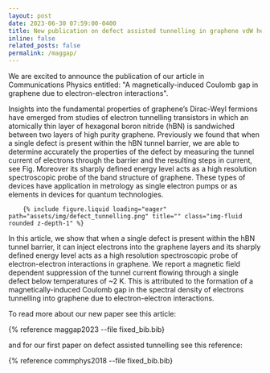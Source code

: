 ```yaml
---
layout: post
date: 2023-06-30 07:59:00-0400
title: New publication on defect assisted tunnelling in graphene vdW heterostructures
inline: false
related_posts: false
permalink: /maggap/
---
```


We are excited to announce the publication of our article in Communications Physics entitled:   "A magnetically-induced Coulomb gap in graphene due to electron-electron interactions".  

Insights into the fundamental properties of graphene’s Dirac-Weyl fermions have emerged from studies of electron tunnelling transistors in which an atomically thin layer of hexagonal boron nitride (hBN) is sandwiched between two layers of high purity graphene. Previously we found that when a single defect is present within the hBN tunnel barrier,  we are able to determine accurately the properties of the defect by measuring the tunnel current of electrons through the barrier and the resulting steps in current, see Fig.  Moreover its sharply defined energy level acts as a high resolution spectroscopic probe of the band structure of graphene.  These types of devices have application in metrology as single electron pumps or as elements in devices for quantum technologies.   

        {% include figure.liquid loading="eager" path="assets/img/defect_tunnelling.png" title="" class="img-fluid rounded z-depth-1" %}

In this article, we show that when a single defect is present within the hBN tunnel barrier, it can inject electrons into the graphene layers and its sharply defined energy level acts as a high resolution spectroscopic probe of electron-electron interactions in graphene. We report a magnetic field dependent suppression of the tunnel current flowing through a single defect below temperatures of ~2 K. This is attributed to the formation of a magnetically-induced Coulomb gap in the spectral density of electrons tunnelling into graphene due to electron-electron interactions.

To read more about our new paper see this article:

{% reference maggap2023 --file fixed_bib.bib}

and for our first paper on defect assisted tunnelling see this reference:

{% reference commphys2018 --file fixed_bib.bib}